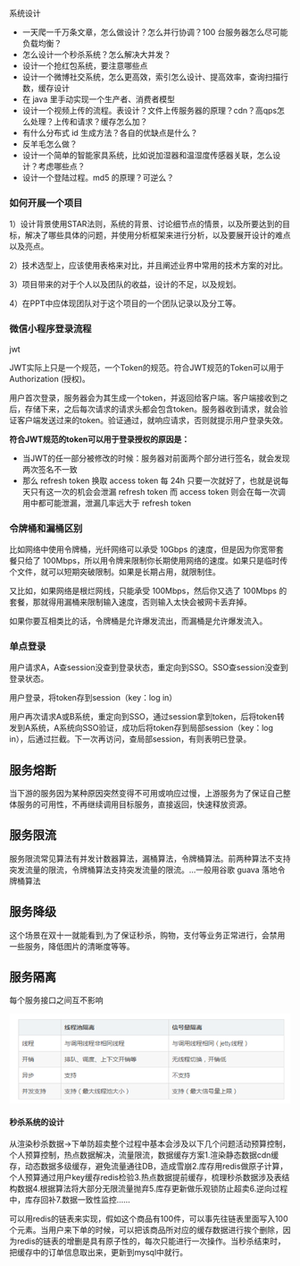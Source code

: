 系统设计

- 一天爬一千万条文章，怎么做设计？怎么并行协调？100 台服务器怎么尽可能负载均衡？ 
- 怎么设计一个秒杀系统？怎么解决大并发？ 
- 设计一个抢红包系统，要注意哪些点 
- 设计一个微博社交系统，怎么更高效，索引怎么设计、提高效率，查询扫描行数，缓存设计 
- 在 java 里手动实现一个生产者、消费者模型 
- 设计一个视频上传的流程。表设计？文件上传服务器的原理？cdn？高qps怎么处理？上传和请求？缓存怎么加？ 
- 有什么分布式 id 生成方法？各自的优缺点是什么？ 
- 反羊毛怎么做？ 
- 设计一个简单的智能家具系统，比如说加湿器和温湿度传感器关联，怎么设计？考虑哪些点？ 
- 设计一个登陆过程。md5 的原理？可逆么？

### 如何开展一个项目

1）设计背景使用STAR法则，系统的背景、讨论细节点的情景，以及所要达到的目标，解决了哪些具体的问题，并使用分析框架来进行分析，以及要展开设计的难点以及亮点。

2）技术选型上，应该使用表格来对比，并且阐述业界中常用的技术方案的对比。

3）项目带来的对于个人以及团队的收益，设计的不足，以及规划。

4）在PPT中应体现团队对于这个项目的一个团队记录以及分工等。



### 微信小程序登录流程

jwt

JWT实际上只是一个规范，一个Token的规范。符合JWT规范的Token可以用于Authorization (授权)。

用户首次登录，服务器会为其生成一个token，并返回给客户端。客户端接收到之后，存储下来，之后每次请求的请求头都会包含token。服务器收到请求，就会验证客户端发送过来的token。验证通过，就响应请求，否则就提示用户登录失效。

**符合JWT规范的token可以用于登录授权的原因是：**

- 当JWT的任一部分被修改的时候：服务器对前面两个部分进行签名，就会发现两次签名不一致
- 那么 refresh token 换取 access token 每 24h 只要一次就好了，也就是说每天只有这一次的机会会泄漏 refresh token
  而 access token 则会在每一次调用中都可能泄漏，泄漏几率远大于 refresh token

### 令牌桶和漏桶区别

比如网络中使用令牌桶，光纤网络可以承受 10Gbps 的速度，但是因为你宽带套餐只给了 100Mbps，所以用令牌来限制你长期使用网络的速度。如果只是临时传个文件，就可以短期突破限制。如果是长期占用，就限制住。

又比如，如果网络是根烂网线，只能承受 100Mbps，然后你又选了 100Mbps 的套餐，那就得用漏桶来限制输入速度，否则输入太快会被网卡丢弃掉。

如果你要互相类比的话，令牌桶是允许爆发流出，而漏桶是允许爆发流入。

### 单点登录

用户请求A，A查session没查到登录状态，重定向到SSO。SSO查session没查到登录状态。

用户登录，将token存到session（key：log in）

用户再次请求A或B系统，重定向到SSO，通过session拿到token，后将token转发到A系统，A系统向SSO验证，成功后将token存到局部session（key：log in），后通过拦截。下一次再访问，查局部session，有则表明已登录。

## 服务熔断

当下游的服务因为某种原因突然变得不可用或响应过慢，上游服务为了保证自己整体服务的可用性，不再继续调用目标服务，直接返回，快速释放资源。

## 服务限流

服务限流常见算法有并发计数器算法，漏桶算法，令牌桶算法。前两种算法不支持突发流量的限流，令牌桶算法支持突发流量的限流。…一般用谷歌 guava 落地令牌桶算法

## 服务降级

这个场景在双十一就能看到,为了保证秒杀，购物，支付等业务正常进行，会禁用一些服务，降低图片的清晰度等等。

## 服务隔离

每个服务接口之间互不影响

![](\md\88.png)

#### 秒杀系统的设计

从渲染秒杀数据->下单防超卖整个过程中基本会涉及以下几个问题活动预算控制，个人预算控制，热点数据解决，流量限流，数据缓存方案1.渲染静态数据cdn缓存，动态数据多级缓存，避免流量通往DB，造成雪崩2.库存用redis做原子计算，个人预算通过用户key缓存redis检验3.热点数据提前缓存，梳理秒杀数据涉及表结构数据4.根据算法将大部分无限流量抛弃5.库存更新做乐观锁防止超卖6.逆向过程中，库存回补7.数据一致性监控......



可以用redis的链表来实现，假如这个商品有100件，可以事先往链表里面写入100个元素。当用户来下单的时候，可以把该商品所对应的缓存数据进行挨个删除，因为redis的链表的增删是具有原子性的，每次只能进行一次操作。当秒杀结束时，把缓存中的订单信息取出来，更新到mysql中就行。







